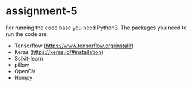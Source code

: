 # assignment-5

For running the code base you need Python3. The packages you need to run the code are:

- Tensorflow (https://www.tensorflow.org/install/)
- Keras (https://keras.io/#installation)
- Scikit-learn
- pillow
- OpenCV
- Numpy
